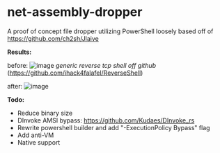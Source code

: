 # net-assembly-dropper
A proof of concept file dropper utilizing PowerShell loosely based off of https://github.com/ch2sh/Jlaive 

**Results:**

before: ![image](https://user-images.githubusercontent.com/42078529/169199884-6b8f7605-db08-435d-82ca-4935b1d86a79.png)
*generic reverse tcp shell off github* (https://github.com/ihack4falafel/ReverseShell)

after: ![image](https://user-images.githubusercontent.com/42078529/169199902-304cef2c-fa87-4c4a-a7e1-85f9529cfd40.png)

**Todo:**
- Reduce binary size
- DInvoke AMSI bypass: https://github.com/Kudaes/DInvoke_rs 
- Rewrite powershell builder and add "-ExecutionPolicy Bypass" flag
- Add anti-VM
- Native support
